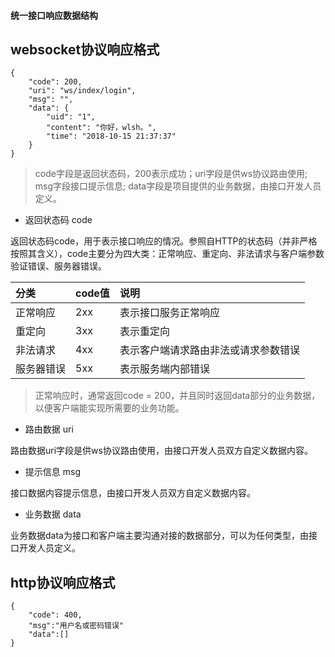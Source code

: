 #### 统一接口响应数据结构

## websocket协议响应格式

```
{
    "code": 200,
    "uri": "ws/index/login",
    "msg": "",
    "data": {
        "uid": "1",
        "content": "你好，wlsh。",
        "time": "2018-10-15 21:37:37"
    }
}
```

> code字段是返回状态码，200表示成功；uri字段是供ws协议路由使用; msg字段接口提示信息; data字段是项目提供的业务数据，由接口开发人员定义。

* 返回状态码 code

返回状态码code，用于表示接口响应的情况。参照自HTTP的状态码（并非严格按照其含义），code主要分为四大类：正常响应、重定向、非法请求与客户端参数验证错误、服务器错误。

| 分类 | code值 | 说明 |
| :------| ------ | :------ |
| 正常响应 | 2xx | 表示接口服务正常响应 |
| 重定向 | 3xx | 表示重定向 |
| 非法请求 | 4xx | 表示客户端请求路由非法或请求参数错误 |
| 服务器错误 | 5xx | 表示服务端内部错误 |

> 正常响应时，通常返回code = 200，并且同时返回data部分的业务数据，以便客户端能实现所需要的业务功能。

* 路由数据 uri

路由数据uri字段是供ws协议路由使用，由接口开发人员双方自定义数据内容。

* 提示信息 msg

接口数据内容提示信息，由接口开发人员双方自定义数据内容。

* 业务数据 data

业务数据data为接口和客户端主要沟通对接的数据部分，可以为任何类型，由接口开发人员定义。

## http协议响应格式

```
{
    "code": 400,
    "msg":"用户名或密码错误"
    "data":[]
}
```
